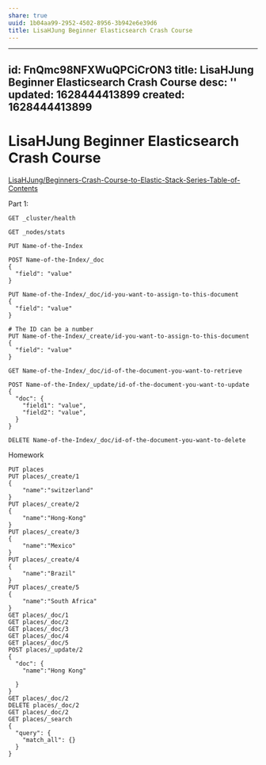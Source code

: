 ```yaml
---
share: true
uuid: 1b04aa99-2952-4502-8956-3b942e6e39d6
title: LisaHJung Beginner Elasticsearch Crash Course
---
```

---
id: FnQmc98NFXWuQPCiCrON3
title: LisaHJung Beginner Elasticsearch Crash Course
desc: ''
updated: 1628444413899
created: 1628444413899
---
# LisaHJung Beginner Elasticsearch Crash Course
[LisaHJung/Beginners-Crash-Course-to-Elastic-Stack-Series-Table-of-Contents](https://github.com/LisaHJung/Beginners-Crash-Course-to-Elastic-Stack-Series-Table-of-Contents)

Part 1:

    GET _cluster/health
    
    GET _nodes/stats
    
    PUT Name-of-the-Index
    
    POST Name-of-the-Index/_doc
    {
      "field": "value"
    }
    
    PUT Name-of-the-Index/_doc/id-you-want-to-assign-to-this-document
    {
      "field": "value"
    }
    
    # The ID can be a number
    PUT Name-of-the-Index/_create/id-you-want-to-assign-to-this-document
    {
      "field": "value"
    }
    
    GET Name-of-the-Index/_doc/id-of-the-document-you-want-to-retrieve
    
    POST Name-of-the-Index/_update/id-of-the-document-you-want-to-update
    {
      "doc": {
        "field1": "value",
        "field2": "value",
      }
    } 
    
    DELETE Name-of-the-Index/_doc/id-of-the-document-you-want-to-delete

Homework

    PUT places
    PUT places/_create/1
    {
        "name":"switzerland"
    }
    PUT places/_create/2
    {
        "name":"Hong-Kong"
    }
    PUT places/_create/3
    {
        "name":"Mexico"
    }
    PUT places/_create/4
    {
        "name":"Brazil"
    }
    PUT places/_create/5
    {
        "name":"South Africa"
    }
    GET places/_doc/1
    GET places/_doc/2
    GET places/_doc/3
    GET places/_doc/4
    GET places/_doc/5
    POST places/_update/2
    {
      "doc": {
        "name":"Hong Kong"
    
      }
    }
    GET places/_doc/2
    DELETE places/_doc/2
    GET places/_doc/2
    GET places/_search
    {
      "query": {
        "match_all": {}
      }
    }
